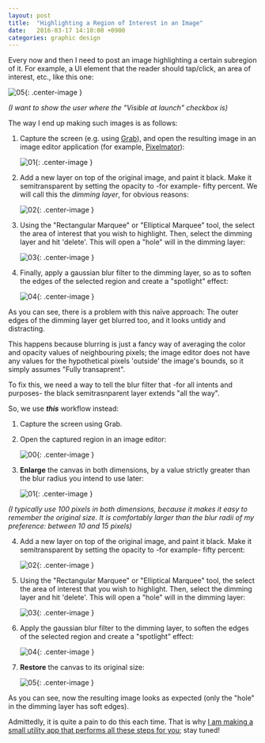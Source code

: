 ```yaml
---
layout: post
title:  "Highlighting a Region of Interest in an Image"
date:   2016-03-17 14:10:00 +0900
categories: graphic design 
---
```


Every now and then I need to post an image highlighting a certain subregion of 
it. For example, a UI element that the reader should tap/click, an area of 
interest, etc., like this one:

![05](/assets/images/highlighting/r05@2x.png){: .center-image }

_(I want to show the user where the "Visible at launch" checkbox is)_


The way I end up making such images is as follows:

1. Capture the screen (e.g. using [Grab][Grab-Link]), and open the resulting 
image in an image editor application (for example, [Pixelmator][Pixelmator-Link]):

    ![01](/assets/images/highlighting/original@2x.png){: .center-image }

2. Add a new layer on top of the original image, and paint it black. Make it 
semitransparent by setting the opacity to -for example- fifty percent. We will 
call this the _dimming layer_, for obvious reasons:

    ![02](/assets/images/highlighting/w02@2x.png){: .center-image }

3. Using the "Rectangular Marquee" or "Elliptical Marquee" tool, the select the 
area of interest that you wish to highlight. Then, select the dimming layer and 
hit 'delete'. This will open a "hole" will in the dimming layer:

    ![03](/assets/images/highlighting/w03@2x.png){: .center-image }

4. Finally, apply a gaussian blur filter to the dimming layer, so as to soften 
the edges of the selected region and create a "spotlight" effect:

    ![04](/assets/images/highlighting/w04@2x.png){: .center-image }

As you can see, there is a problem with this naïve approach: The outer edges of 
the dimming layer get blurred too, and it looks untidy and distracting.

This happens because blurring is just a fancy way of averaging the color and 
opacity values of neighbouring pixels; the image editor does not have any values
for the hypothetical pixels 'outside' the image's bounds, so it simply assumes 
"Fully transaprent". 

To fix this, we need a way to tell the blur filter that -for all intents and
purposes- the black semitrasnparent layer extends "all the way". 

So, we use **_this_** workflow instead:

1. Capture the screen using Grab.
2. Open the captured region in an image editor:

    ![00](/assets/images/highlighting/original@2x.png){: .center-image }

3. **Enlarge** the canvas in both dimensions, by a value strictly greater than the
blur radius you intend to use later:

    ![01](/assets/images/highlighting/r01@2x.png){: .center-image }

_(I typically use 100 pixels in both dimensions, 
because it makes it easy to remember the original size. It is comfortably larger 
than the blur radii of my preference: between 10 and 15 pixels)_

4. Add a new layer on top of the original image, and paint it black. Make it 
semitransparent by setting the opacity to -for example- fifty percent:

    ![02](/assets/images/highlighting/r02@2x.png){: .center-image }

5. Using the "Rectangular Marquee" or "Elliptical Marquee" tool, the select the 
area of interest that you wish to highlight. Then, select the dimming layer and 
hit 'delete'. This will open a "hole" will in the dimming layer:

    ![03](/assets/images/highlighting/r03@2x.png){: .center-image }


6. Apply the gaussian blur filter to the dimming layer, to soften the
edges of the selected region and create a "spotlight" effect:

    ![04](/assets/images/highlighting/r04@2x.png){: .center-image }

7. **Restore** the canvas to its original size:

    ![05](/assets/images/highlighting/r05@2x.png){: .center-image }

As you can see, now the resulting image looks as expected (only the "hole" in the
dimming layer has soft edges).

Admittedly, it is quite a pain to do this each time. That is why [I am making a
small utility app that performs all these steps for you][HighlighterPost-Link]; stay tuned!

[Grab-Link]: https://en.wikipedia.org/wiki/Grab_(software)
[Pixelmator-Link]: http://www.pixelmator.com/mac/
[HighlighterPost-Link]: http://nicolasmiari.com/apps/2016/03/23/Highlighter.html

